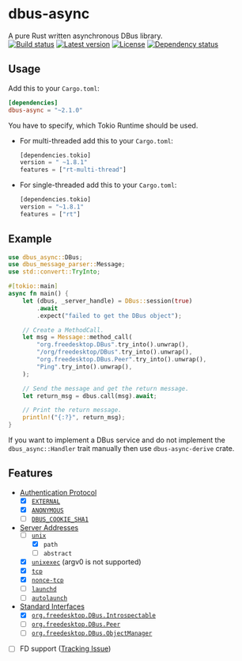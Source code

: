 # dbus-async
A pure Rust written asynchronous DBus library.  
[![Build status](https://github.com/LinkTed/dbus-async/workflows/Continuous%20Integration/badge.svg)](https://github.com/LinkTed/dbus-async/actions?query=workflow%3A%22Continuous+Integration%22)
[![Latest version](https://img.shields.io/crates/v/dbus-async.svg)](https://crates.io/crates/dbus-async)
[![License](https://img.shields.io/crates/l/dbus-async.svg)](https://opensource.org/licenses/BSD-3-Clause)
[![Dependency status](https://deps.rs/repo/github/linkted/dbus-async/status.svg)](https://deps.rs/repo/github/linkted/dbus-async)

## Usage
Add this to your `Cargo.toml`:
```toml
[dependencies]
dbus-async = "~2.1.0"
```

You have to specify, which Tokio Runtime should be used.
* For multi-threaded add this to your `Cargo.toml`:
  ```rust
  [dependencies.tokio]
  version = " ~1.8.1"
  features = ["rt-multi-thread"] 
  ```
* For single-threaded add this to your `Cargo.toml`:
  ```rust
  [dependencies.tokio]
  version = "~1.8.1"
  features = ["rt"] 
  ```

## Example
```rust
use dbus_async::DBus;
use dbus_message_parser::Message;
use std::convert::TryInto;

#[tokio::main]
async fn main() {
    let (dbus, _server_handle) = DBus::session(true)
        .await
        .expect("failed to get the DBus object");

    // Create a MethodCall.
    let msg = Message::method_call(
        "org.freedesktop.DBus".try_into().unwrap(),
        "/org/freedesktop/DBus".try_into().unwrap(),
        "org.freedesktop.DBus.Peer".try_into().unwrap(),
        "Ping".try_into().unwrap(),
    );

    // Send the message and get the return message.
    let return_msg = dbus.call(msg).await;

    // Print the return message.
    println!("{:?}", return_msg);
}
```
If you want to implement a DBus service and do not implement the `dbus_async::Handler` trait 
manually then use `dbus-async-derive` crate.

## Features
- [Authentication Protocol](https://dbus.freedesktop.org/doc/dbus-specification.html#auth-protocol)
  * [x] [`EXTERNAL`](https://dbus.freedesktop.org/doc/dbus-specification.html#auth-mechanisms-external)
  * [x] [`ANONYMOUS`](https://dbus.freedesktop.org/doc/dbus-specification.html#auth-mechanisms-anonymous)
  * [ ] [`DBUS_COOKIE_SHA1`](https://dbus.freedesktop.org/doc/dbus-specification.html#auth-mechanisms-sha)
- [Server Addresses](https://dbus.freedesktop.org/doc/dbus-specification.html#addresses)
  * [ ] [`unix`](https://dbus.freedesktop.org/doc/dbus-specification.html#transports-unix-domain-sockets-addresses)
    - [x] `path`
    - [ ] `abstract`
  * [x] [`unixexec`](https://dbus.freedesktop.org/doc/dbus-specification.html#transports-exec)
        (argv0 is not supported)
  * [x] [`tcp`](https://dbus.freedesktop.org/doc/dbus-specification.html#transports-tcp-sockets)
  * [x] [`nonce-tcp`](https://dbus.freedesktop.org/doc/dbus-specification.html#transports-nonce-tcp-sockets)
  * [ ] [`launchd`](https://dbus.freedesktop.org/doc/dbus-specification.html#transports-launchd)
  * [ ] [`autolaunch`](https://dbus.freedesktop.org/doc/dbus-specification.html#meta-transports-autolaunch)
- [Standard Interfaces](https://dbus.freedesktop.org/doc/dbus-specification.html#standard-interfaces)
  * [x] [`org.freedesktop.DBus.Introspectable`](https://dbus.freedesktop.org/doc/dbus-specification.html#standard-interfaces-introspectable)
  * [ ] [`org.freedesktop.DBus.Peer`](https://dbus.freedesktop.org/doc/dbus-specification.html#standard-interfaces-peer)
  * [ ] [`org.freedesktop.DBus.ObjectManager`](https://dbus.freedesktop.org/doc/dbus-specification.html#standard-interfaces-objectmanager)
- [ ] FD support ([Tracking Issue](https://github.com/rust-lang/rust/issues/76915))
